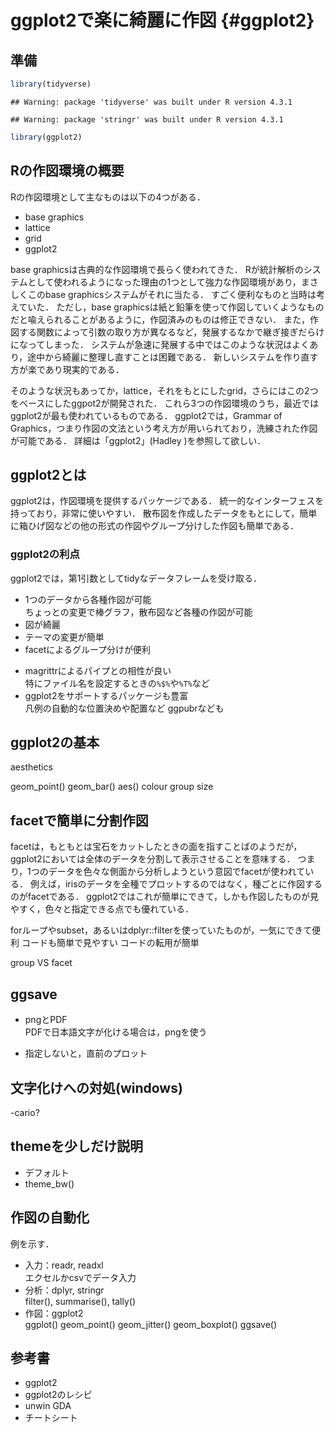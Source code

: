 # ggplot2で楽に綺麗に作図 {#ggplot2}

<!--
![](images/tools_list01.png){ width=70% }
<img src="images/tools_list01.png" width="30%">
-->

<!--
TODO：
ggplot2の利点・できることを書く
-->


## 準備


```r
library(tidyverse)
```

```
## Warning: package 'tidyverse' was built under R version 4.3.1
```

```
## Warning: package 'stringr' was built under R version 4.3.1
```

```r
library(ggplot2)
```

## Rの作図環境の概要

Rの作図環境として主なものは以下の4つがある．

- base graphics
- lattice
- grid
- ggplot2

base graphicsは古典的な作図環境で長らく使われてきた．
Rが統計解析のシステムとして使われるようになった理由の1つとして強力な作図環境があり，まさしくこのbase graphicsシステムがそれに当たる．
すごく便利なものと当時は考えていた．
ただし，base graphicsは紙と鉛筆を使って作図していくようなものだと喩えられることがあるように，作図済みのものは修正できない．
また，作図する関数によって引数の取り方が異なるなど，発展するなかで継ぎ接ぎだらけになってしまった．
システムが急速に発展する中ではこのような状況はよくあり，途中から綺麗に整理し直すことは困難である．
新しいシステムを作り直す方が楽であり現実的である．

そのような状況もあってか，lattice，それをもとにしたgrid，さらにはこの2つをベースにしたggpot2が開発された．
これら3つの作図環境のうち，最近ではggplot2が最も使われているものである．
ggplot2では，Grammar of Graphics，つまり作図の文法という考え方が用いられており，洗練された作図が可能である．
詳細は「ggplot2」(Hadley )を参照して欲しい．


## ggplot2とは

ggplot2は，作図環境を提供するパッケージである．
統一的なインターフェスを持っており，非常に使いやすい．
散布図を作成したデータをもとにして，簡単に箱ひげ図などの他の形式の作図やグループ分けした作図も簡単である．

### ggplot2の利点

ggplot2では，第1引数としてtidyなデータフレームを受け取る．

- 1つのデータから各種作図が可能    
  ちょっとの変更で棒グラフ，散布図など各種の作図が可能   
- 図が綺麗   
- テーマの変更が簡単   
- facetによるグループ分けが便利   
<!--
TODO：
magrittrの説明は必要?
-->
- magrittrによるパイプとの相性が良い   
  特にファイル名を設定するときの`%$%`や`%T%`など   
- ggplot2をサポートするパッケージも豊富    
  凡例の自動的な位置決めや配置など
  ggpubrなども


## ggplot2の基本




aesthetics

geom_point()
geom_bar()
aes()
colour
group
size

## facetで簡単に分割作図

facetは，もともとは宝石をカットしたときの面を指すことばのようだが，ggplot2においては全体のデータを分割して表示させることを意味する．
つまり，1つのデータを色々な側面から分析しようという意図でfacetが使われている．
例えば，irisのデータを全種でプロットするのではなく，種ごとに作図するのがfacetである．
ggplot2ではこれが簡単にできて，しかも作図したものが見やすく，色々と指定できる点でも優れている．

forループやsubset，あるいはdplyr::filterを使っていたものが，一気にできて便利
コードも簡単で見やすい
コードの転用が簡単

group VS facet

## ggsave

- pngとPDF   
  PDFで日本語文字が化ける場合は，pngを使う

- 指定しないと，直前のプロット   



## 文字化けへの対処(windows)

-cario?



## themeを少しだけ説明

- デフォルト   
- theme_bw()   


<!--
## shiny
shinyは必要?
Rだけでウェブアプリが作れる
reactiveの考え方を覚える必要あり
-->

## 作図の自動化

例を示す．

- 入力：readr, readxl    
  エクセルかcsvでデータ入力
- 分析：dplyr, stringr   
  filter(), summarise(), tally()
- 作図：ggplot2   
  ggplot()
  geom_point()
  geom_jitter()
  geom_boxplot()
  ggsave()

## 参考書

- ggplot2
- ggplot2のレシピ
- unwin GDA
- チートシート

